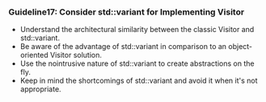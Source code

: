 ### Guideline17: Consider std::variant for Implementing Visitor
+ Understand the architectural similarity between the classic Visitor and std::variant.
+ Be aware of the advantage of std::variant in comparison to an object-oriented Visitor solution.
+ Use the nointrusive nature of std::variant to create abstractions on the fly.
+ Keep in mind the shortcomings of std::variant and avoid it when it's not appropriate.